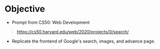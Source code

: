 
# Objective
- Prompt from CS50: Web Development
> https://cs50.harvard.edu/web/2020/projects/0/search/

- Replicate the frontend of Google's search, images, and advance page.
